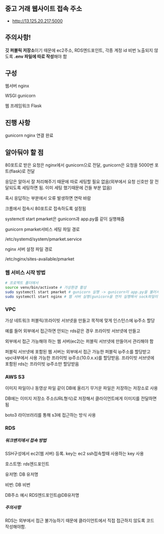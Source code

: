 ## 중고 거래 웹사이트 접속 주소

- http://13.125.20.217:5000 <br>

## 주의사항!
**깃 퍼블릭 저장소**이기 때문에 ec2주소, RDS엔드포인트, 각종 계정 id 비번 노출되지 않도록 **.env 파일에 따로 작성**해야 함

## 구성
웹서버 nginx

WSGI gunicorn

웹 프레임워크 Flask


## 진행 사항
gunicorn nginx 연결 완료


## 알아둬야 할 점

80포트로 받은 요청은 nginx에서 gunicorn으로 전달, gunicorn은 요청을 5000번 포트(flask)로 전달

응답은 알아서 잘 처리해주기 때문에 따로 세팅할 필요 없음(외부에서 요청 신호만 잘 전달되도록 세팅하면 됨. 이미 세팅 했기때문에 건들 부분 없음)

혹시 응답하는 부분에서 오류 발생하면 연락 바람

크롬에서 접속시 80포트로 접속하도록 설정됨

systemctl start pmarket은 gunicorn과 app.py를 같이 실행해줌


gunicorn pmarket서비스 세팅 파일 경로

/etc/systemd/system/pmarket.service


nginx 서버 설정 파일 경로

/etc/nginx/sites-available/pmarket

### 웹 서비스 시작 방법

```bash
# 프로젝트 폴더에서
source venv/bin/activate # 가상환경 활성
sudo systemctl start pmarket # gunicorn 실행 -> gunicorn이 app.py을 불러서 실행 + 프로젝트 폴더에 pmarket.sock 파일 생성됨
sudo systemctl start nginx # 웹 서버 실행(gunicorn을 먼저 실행해서 sock파일이 생성된 후에 실행 해야함)
```

### VPC
가상 네트워크 퍼블릭/프라이빗 서브넷을 만들고 목적에 맞게 인스턴스에 ip주소 할당

예를 들어 외부에서 접근하면 안되는 rds같은 경우 프라이빗 서브넷에 만들고

외부에서 접근 가능해야 하는 웹 서버(ec2)는 퍼블릭 서브넷에 만들어서 관리해야 함

퍼블릭 서브넷에 포함된 웹 서버는 외부에서 접근 가능한 퍼블릭 ip주소를 할당받고 vpc내부에서 사용 가능한 프라이빗 ip주소(10.0.x.x)를 할당받음. 프라이빗 서브넷에 포함된 rds는 프라이빗 ip주소만 할당받음


### AWS S3
이미지 파일이나 동영상 파일 같이 DB에 올리기 무거운 파일은 저장하는 저장소로 사용

DB에는 이미지 저장소 주소(URL형식)로 저장해서 클라이언트에게 이미지를 전달하면 됨

boto3 라이브러리를 통해 s3에 접근하는 방식 사용

### RDS
##### 워크밴치에서 접속 방법
SSH구성에서 ec2(웹 서버) 등록. key는 ec2 ssh접속할때 사용하는 key 사용

호스트명: rds엔드포인트

유저명: DB 유저명

비번: DB 비번

DB주소 예시 RDS엔드포인트@DB유저명

##### 주의사항
RDS는 외부에서 접근 불가능하기 때문에 클라이언트에서 직접 접근하지 않도록 코드 작성해야함.







